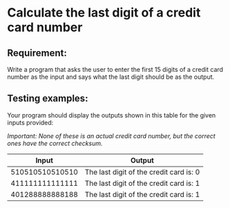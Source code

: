# Calculate the last digit of a credit card number

## Requirement:

Write a program that asks the user to enter the first 15 digits of a credit
card number as the input and says what the last digit should be as the output.

## Testing examples:

Your program should display the outputs shown in this table for the given
inputs provided:

*Important: None of these is an actual credit card number, but the correct
ones have the correct checksum.*

| Input           | Output                                  |
| --------------- | --------------------------------------- |
| 510510510510510 | The last digit of the credit card is: 0 |
| 411111111111111 | The last digit of the credit card is: 1 |
| 401288888888188 | The last digit of the credit card is: 1 |
